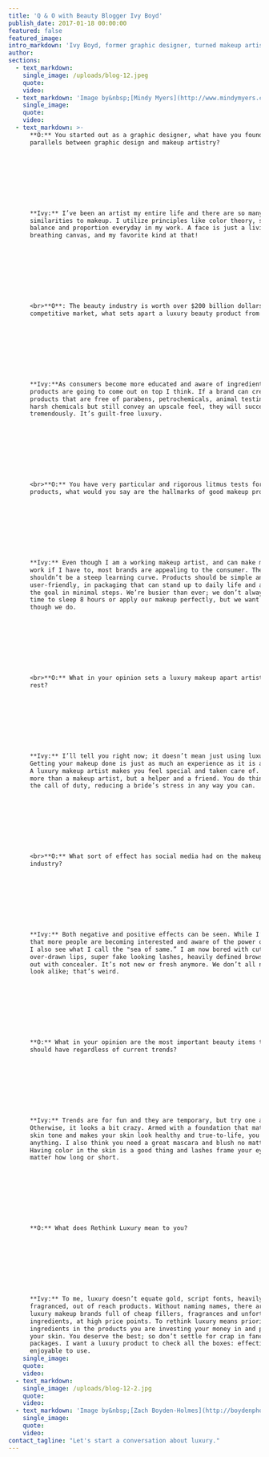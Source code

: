 ```yaml
---
title: 'Q & O with Beauty Blogger Ivy Boyd'
publish_date: 2017-01-18 00:00:00
featured: false
featured_image:
intro_markdown: 'Ivy Boyd, former graphic designer, turned makeup artist/ beauty blogger and contributor to More.com sat with Orit to discuss cosmetics, the impact of social media within the industry and her thoughts on where beauty fits in the luxury category.​'
author:
sections:
  - text_markdown:
    single_image: /uploads/blog-12.jpeg
    quote:
    video:
  - text_markdown: 'Image by&nbsp;[Mindy Myers​](http://www.mindymyers.com/)'
    single_image:
    quote:
    video:
  - text_markdown: >-
      **O:** You started out as a graphic designer, what have you found are the
      parallels between graphic design and makeup artistry?









      **Ivy:** I’ve been an artist my entire life and there are so many
      similarities to makeup. I utilize principles like color theory, symmetry,
      balance and proportion everyday in my work. A face is just a living,
      breathing canvas, and my favorite kind at that!









      <br>**O**: The beauty industry is worth over $200 billion dollars, in this
      competitive market, what sets apart a luxury beauty product from the rest?









      **Ivy:**As consumers become more educated and aware of ingredients, cleaner
      products are going to come out on top I think. If a brand can create
      products that are free of parabens, petrochemicals, animal testing and
      harsh chemicals but still convey an upscale feel, they will succeed
      tremendously. It’s guilt-free luxury.









      <br>**O:** You have very particular and rigorous litmus tests for new
      products, what would you say are the hallmarks of good makeup products?









      **Ivy:** Even though I am a working makeup artist, and can make most things
      work if I have to, most brands are appealing to the consumer. There
      shouldn’t be a steep learning curve. Products should be simple and
      user-friendly, in packaging that can stand up to daily life and accomplish
      the goal in minimal steps. We’re busier than ever; we don’t always have the
      time to sleep 8 hours or apply our makeup perfectly, but we want to look as
      though we do.









      <br>**O:** What in your opinion sets a luxury makeup apart artist from the
      rest?









      **Ivy:** I’ll tell you right now; it doesn’t mean just using luxury brands.
      Getting your makeup done is just as much an experience as it is a result.
      A luxury makeup artist makes you feel special and taken care of. You become
      more than a makeup artist, but a helper and a friend. You do things beyond
      the call of duty, reducing a bride’s stress in any way you can.









      <br>**O:** What sort of effect has social media had on the makeup
      industry?









      **Ivy:** Both negative and positive effects can be seen. While I’m glad
      that more people are becoming interested and aware of the power of makeup,
      I also see what I call the "sea of same.” I am now bored with cut creases,
      over-drawn lips, super fake looking lashes, heavily defined brows carved
      out with concealer. It’s not new or fresh anymore. We don’t all need to
      look alike; that’s weird.









      **O:** What in your opinion are the most important beauty items that one
      should have regardless of current trends?









      **Ivy:** Trends are for fun and they are temporary, but try one at a time!
      Otherwise, it looks a bit crazy. Armed with a foundation that matches your
      skin tone and makes your skin look healthy and true-to-life, you can do
      anything. I also think you need a great mascara and blush no matter what.
      Having color in the skin is a good thing and lashes frame your eyes, no
      matter how long or short.









      **O:** What does Rethink Luxury mean to you?









      **Ivy:** To me, luxury doesn’t equate gold, script fonts, heavily
      fragranced, out of reach products. Without naming names, there are many
      luxury makeup brands full of cheap fillers, fragrances and unfortunate
      ingredients, at high price points. To rethink luxury means prioritizing the
      ingredients in the products you are investing your money in and putting on
      your skin. You deserve the best; so don’t settle for crap in fancy
      packages. I want a luxury product to check all the boxes: effective, safe,
      enjoyable to use.​
    single_image:
    quote:
    video:
  - text_markdown:
    single_image: /uploads/blog-12-2.jpg
    quote:
    video:
  - text_markdown: 'Image by&nbsp;[Zach Boyden-Holmes​](http://boydenphoto.com/)'
    single_image:
    quote:
    video:
contact_tagline: "Let's start a conversation about luxury."
---
```



